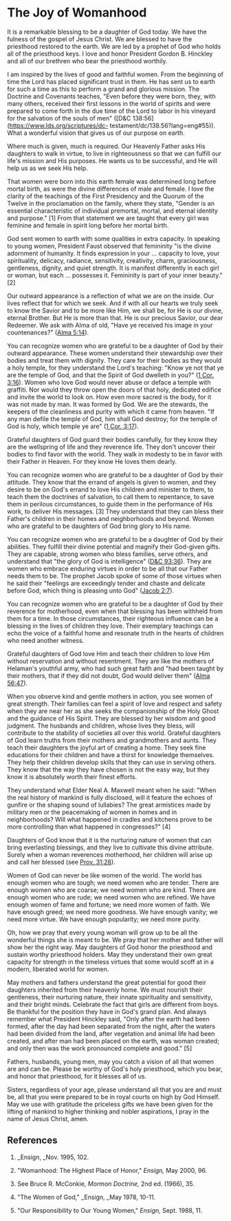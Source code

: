 # The Joy of Womanhood

It is a remarkable blessing to be a daughter of God today. We have the fulness
of the gospel of Jesus Christ. We are blessed to have the priesthood restored
to the earth. We are led by a prophet of God who holds all of the priesthood
keys. I love and honor President Gordon B. Hinckley and all of our brethren
who bear the priesthood worthily.

I am inspired by the lives of good and faithful women. From the beginning of
time the Lord has placed significant trust in them. He has sent us to earth
for such a time as this to perform a grand and glorious mission. The Doctrine
and Covenants teaches, "Even before they were born, they, with many others,
received their first lessons in the world of spirits and were prepared to come
forth in the due time of the Lord to labor in his vineyard for the salvation
of the souls of men" ([D&amp;C 138:56](https://www.lds.org/scriptures/dc-
testament/dc/138.56?lang=eng#55)). What a wonderful vision that gives us of
our purpose on earth.

Where much is given, much is required. Our Heavenly Father asks His daughters
to walk in virtue, to live in righteousness so that we can fulfill our life's
mission and His purposes. He wants us to be successful, and He will help us as
we seek His help.

That women were born into this earth female was determined long before mortal
birth, as were the divine differences of male and female. I love the clarity
of the teachings of the First Presidency and the Quorum of the Twelve in the
proclamation on the family, where they state, "Gender is an essential
characteristic of individual premortal, mortal, and eternal identity and
purpose." [1]  From that statement we are taught that every girl was feminine
and female in spirit long before her mortal birth.

God sent women to earth with some qualities in extra capacity. In speaking to
young women, President Faust observed that femininity "is the divine adornment
of humanity. It finds expression in your ... capacity to love, your
spirituality, delicacy, radiance, sensitivity, creativity, charm,
graciousness, gentleness, dignity, and quiet strength. It is manifest
differently in each girl or woman, but each ... possesses it. Femininity is part
of your inner beauty." [2]

Our outward appearance is a reflection of what we are on the inside. Our lives
reflect that for which we seek. And if with all our hearts we truly seek to
know the Savior and to be more like Him, we shall be, for He is our divine,
eternal Brother. But He is more than that. He is our precious Savior, our dear
Redeemer. We ask with Alma of old, "Have ye received his image in your
countenances?" ([Alma
5:14](https://www.lds.org/scriptures/bofm/alma/5.14?lang=eng#13)).

You can recognize women who are grateful to be a daughter of God by their
outward appearance. These women understand their stewardship over their bodies
and treat them with dignity. They care for their bodies as they would a holy
temple, for they understand the Lord's teaching: "Know ye not that ye are the
temple of God, and that the Spirit of God dwelleth in you?" ([1 Cor.
3:16](https://www.lds.org/scriptures/nt/1-cor/3.16?lang=eng#15)). Women who
love God would never abuse or deface a temple with graffiti. Nor would they
throw open the doors of that holy, dedicated edifice and invite the world to
look on. How even more sacred is the body, for it was not made by man. It was
formed by God. We are the stewards, the keepers of the cleanliness and purity
with which it came from heaven. "If any man defile the temple of God, him
shall God destroy; for the temple of God is holy, which temple ye are" ([1
Cor. 3:17](https://www.lds.org/scriptures/nt/1-cor/3.17?lang=eng#16)).

Grateful daughters of God guard their bodies carefully, for they know they are
the wellspring of life and they reverence life. They don't uncover their
bodies to find favor with the world. They walk in modesty to be in favor with
their Father in Heaven. For they know He loves them dearly.

You can recognize women who are grateful to be a daughter of God by their
attitude. They know that the errand of angels is given to women, and they
desire to be on God's errand to love His children and minister to them, to
teach them the doctrines of salvation, to call them to repentance, to save
them in perilous circumstances, to guide them in the performance of His work,
to deliver His messages. [3]  They understand that they can bless their
Father's children in their homes and neighborhoods and beyond. Women who are
grateful to be daughters of God bring glory to His name.

You can recognize women who are grateful to be a daughter of God by their
abilities. They fulfill their divine potential and magnify their God-given
gifts. They are capable, strong women who bless families, serve others, and
understand that "the glory of God is intelligence" ([D&amp;C
93:36](https://www.lds.org/scriptures/dc-testament/dc/93.36?lang=eng#35)).
They are women who embrace enduring virtues in order to be all that our Father
needs them to be. The prophet Jacob spoke of some of those virtues when he
said their "feelings are exceedingly tender and chaste and delicate before
God, which thing is pleasing unto God" ([Jacob
2:7](https://www.lds.org/scriptures/bofm/jacob/2.7?lang=eng#6)).

You can recognize women who are grateful to be a daughter of God by their
reverence for motherhood, even when that blessing has been withheld from them
for a time. In those circumstances, their righteous influence can be a
blessing in the lives of children they love. Their exemplary teachings can
echo the voice of a faithful home and resonate truth in the hearts of children
who need another witness.

Grateful daughters of God love Him and teach their children to love Him
without reservation and without resentment. They are like the mothers of
Helaman's youthful army, who had such great faith and "had been taught by
their mothers, that if they did not doubt, God would deliver them" ([Alma
56:47](https://www.lds.org/scriptures/bofm/alma/56.47?lang=eng#46)).

When you observe kind and gentle mothers in action, you see women of great
strength. Their families can feel a spirit of love and respect and safety when
they are near her as she seeks the companionship of the Holy Ghost and the
guidance of His Spirit. They are blessed by her wisdom and good judgment. The
husbands and children, whose lives they bless, will contribute to the
stability of societies all over this world. Grateful daughters of God learn
truths from their mothers and grandmothers and aunts. They teach their
daughters the joyful art of creating a home. They seek fine educations for
their children and have a thirst for knowledge themselves. They help their
children develop skills that they can use in serving others. They know that
the way they have chosen is not the easy way, but they know it is absolutely
worth their finest efforts.

They understand what Elder Neal A. Maxwell meant when he said: "When the real
history of mankind is fully disclosed, will it feature the echoes of gunfire
or the shaping sound of lullabies? The great armistices made by military men
or the peacemaking of women in homes and in neighborhoods? Will what happened
in cradles and kitchens prove to be more controlling than what happened in
congresses?" [4]

Daughters of God know that it is the nurturing nature of women that can bring
everlasting blessings, and they live to cultivate this divine attribute.
Surely when a woman reverences motherhood, her children will arise up and call
her blessed (see [Prov.
31:28](https://www.lds.org/scriptures/ot/prov/31.28?lang=eng#27)).

Women of God can never be like women of the world. The world has enough women
who are tough; we need women who are tender. There are enough women who are
coarse; we need women who are kind. There are enough women who are rude; we
need women who are refined. We have enough women of fame and fortune; we need
more women of faith. We have enough greed; we need more goodness. We have
enough vanity; we need more virtue. We have enough popularity; we need more
purity.

Oh, how we pray that every young woman will grow up to be all the wonderful
things she is meant to be. We pray that her mother and father will show her
the right way. May daughters of God honor the priesthood and sustain worthy
priesthood holders. May they understand their own great capacity for strength
in the timeless virtues that some would scoff at in a modern, liberated world
for women.

May mothers and fathers understand the great potential for good their
daughters inherited from their heavenly home. We must nourish their
gentleness, their nurturing nature, their innate spirituality and sensitivity,
and their bright minds. Celebrate the fact that girls are different from boys.
Be thankful for the position they have in God's grand plan. And always
remember what President Hinckley said, "Only after the earth had been formed,
after the day had been separated from the night, after the waters had been
divided from the land, after vegetation and animal life had been created, and
after man had been placed on the earth, was woman created; and only then was
the work pronounced complete and good." [5]

Fathers, husbands, young men, may you catch a vision of all that women are and
can be. Please be worthy of God's holy priesthood, which you bear, and honor
that priesthood, for it blesses all of us.

Sisters, regardless of your age, please understand all that you are and must
be, all that you were prepared to be in royal courts on high by God Himself.
May we use with gratitude the priceless gifts we have been given for the
lifting of mankind to higher thinking and nobler aspirations, I pray in the
name of Jesus Christ, amen.

## References

  1.   _Ensign, _Nov. 1995, 102.

  2.  "Womanhood: The Highest Place of Honor," _Ensign,_ May 2000, 96.

  3.  See Bruce R. McConkie, _Mormon Doctrine,_ 2nd ed. (1966), 35.

  4.  "The Women of God," _Ensign, _May 1978, 10-11.

  5.  "Our Responsibility to Our Young Women," _Ensign,_ Sept. 1988, 11.

